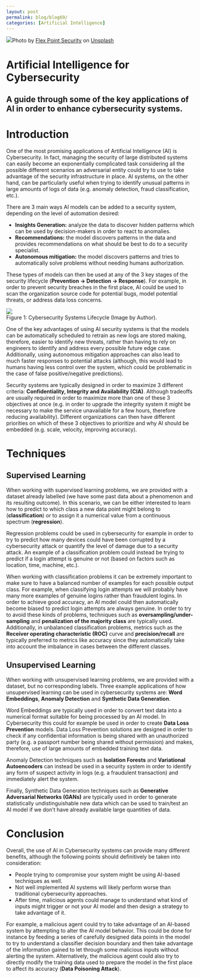 ```yaml
---
layout: post
permalink: blog/blog69/
categories: [Artificial Intelligence]
---
```


![](https://miro.medium.com/max/1400/0*O0rlFEd-wUqUfEnz)Photo by [Flex Point Security](https://unsplash.com/@flexpointsecurity?utm_source=medium&utm_medium=referral) on [Unsplash](https://unsplash.com?utm_source=medium&utm_medium=referral)

<!--end_excerpt-->

# Artificial Intelligence for Cybersecurity

## A guide through some of the key applications of AI in order to enhance cybersecurity systems.

# Introduction

One of the most promising applications of Artificial Intelligence (AI) is Cybersecurity. In fact, managing the security of large distributed systems can easily become an exponentially complicated task considering all the possible different scenarios an adversarial entity could try to use to take advantage of the security infrastructure in place. AI systems, on the other hand, can be particularly useful when trying to identify unusual patterns in large amounts of logs of data (e.g. anomaly detection, fraud classification, etc.).

There are 3 main ways AI models can be added to a security system, depending on the level of automation desired:

- **Insights Generation:** analyze the data to discover hidden patterns which can be used by decision-makers in order to react to anomalies.
- **Recommendations:** the model discovers patterns in the data and provides recommendations on what should be best to do to a security specialist.
- **Autonomous mitigation:** the model discovers patterns and tries to automatically solve problems without needing humans authorization.

These types of models can then be used at any of the 3 key stages of the security lifecycle (**Prevention -> Detection -> Response**). For example, in order to prevent security breaches in the first place, AI could be used to scan the organization source code for potential bugs, model potential threats, or address data loss concerns.

![](https://miro.medium.com/max/1400/1*-DZU__OqCFxngRm-RMGmbw.png) <br>
Figure 1: Cybersecurity Systems Lifecycle (Image by Author).

One of the key advantages of using AI security systems is that the models can be automatically scheduled to retrain as new logs are stored making, therefore, easier to identify new threats, rather than having to rely on engineers to identify and address every possible future edge case. Additionally, using autonomous mitigation approaches can also lead to much faster responses to potential attacks (although, this would lead to humans having less control over the system, which could be problematic in the case of false positive/negative predictions).

Security systems are typically designed in order to maximize 3 different criteria: **Confidentiality, Integrity and Availability (CIA)**. Although tradeoffs are usually required in order to maximize more than one of these 3 objectives at once (e.g. in order to upgrade the integrity system it might be necessary to make the service unavailable for a few hours, therefore reducing availability). Different organizations can then have different priorities on which of these 3 objectives to prioritize and why AI should be embedded (e.g. scale, velocity, improving accuracy).

# Techniques

## Supervised Learning

When working with supervised learning problems, we are provided with a dataset already labelled (we have some past data about a phenomenon and its resulting outcome). In this scenario, we can be either interested to learn how to predict to which class a new data point might belong to (**classification**) or to assign it a numerical value from a continuous spectrum (**regression**).

Regression problems could be used in cybersecurity for example in order to try to predict how many devices could have been corrupted by a cybersecurity attack or quantify the level of damage due to a security attack. An example of a classification problem could instead be trying to predict if a login attempt is genuine or not (based on factors such as location, time, machine, etc.).

When working with classification problems it can be extremely important to make sure to have a balanced number of examples for each possible output class. For example, when classifying login attempts we will probably have many more examples of genuine logins rather than fraudulent logins. In order to achieve good accuracy, an AI model could then automatically become biased to predict login attempts are always genuine. In order to try to avoid these kinds of problems, techniques such as **oversampling/under-sampling** and **penalization of the majority class** are typically used. Additionally, in unbalanced classification problems, metrics such as the **Receiver operating characteristic (ROC)** curve and **precision/recall** are typically preferred to metrics like accuracy since they automatically take into account the imbalance in cases between the different classes.

## Unsupervised Learning

When working with unsupervised learning problems, we are provided with a dataset, but no corresponding labels. Three example applications of how unsupervised learning can be used in cybersecurity systems are: **Word Embeddings**, **Anomaly Detection** and **Synthetic Data Generation**.

Word Embeddings are typically used in order to convert text data into a numerical format suitable for being processed by an AI model. In Cybersecurity this could for example be used in order to create **Data Loss Prevention** models. Data Loss Prevention solutions are designed in order to check if any confidential information is being shared with an unauthorized party (e.g. a passport number being shared without permission) and makes, therefore, use of large amounts of embedded training text data.

Anomaly Detection techniques such as **Isolation Forests** and **Variational Autoencoders** can instead be used in a security system in order to identify any form of suspect activity in logs (e.g. a fraudulent transaction) and immediately alert the system.

Finally, Synthetic Data Generation techniques such as **Generative Adversarial Networks (GANs)** are typically used in order to generate statistically undistinguishable new data which can be used to train/test an AI model if we don’t have already available large quantities of data.

# Conclusion

Overall, the use of AI in Cybersecurity systems can provide many different benefits, although the following points should definitively be taken into consideration:

- People trying to compromise your system might be using AI-based techniques as well.
- Not well implemented AI systems will likely perform worse than traditional cybersecurity approaches.
- After time, malicious agents could manage to understand what kind of inputs might trigger or not your AI model and then design a strategy to take advantage of it.

For example, a malicious agent could try to take advantage of an AI-based system by attempting to alter the AI model behavior. This could be done for instance by feeding a series of carefully designed data points in the model to try to understand a classifier decision boundary and then take advantage of the information gained to let through some malicious inputs without alerting the system. Alternatively, the malicious agent could also try to directly modify the training data used to prepare the model in the first place to affect its accuracy (**Data Poisoning Attack**).
